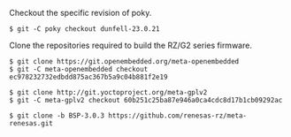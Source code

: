 Checkout the specific revision of poky.

```
$ git -C poky checkout dunfell-23.0.21
```

Clone the repositories required to build the RZ/G2 series firmware.

```
$ git clone https://git.openembedded.org/meta-openembedded
$ git -C meta-openembedded checkout ec978232732edbdd875ac367b5a9c04b881f2e19

$ git clone http://git.yoctoproject.org/meta-gplv2
$ git -C meta-gplv2 checkout 60b251c25ba87e946a0ca4cdc8d17b1cb09292ac

$ git clone -b BSP-3.0.3 https://github.com/renesas-rz/meta-renesas.git
```
